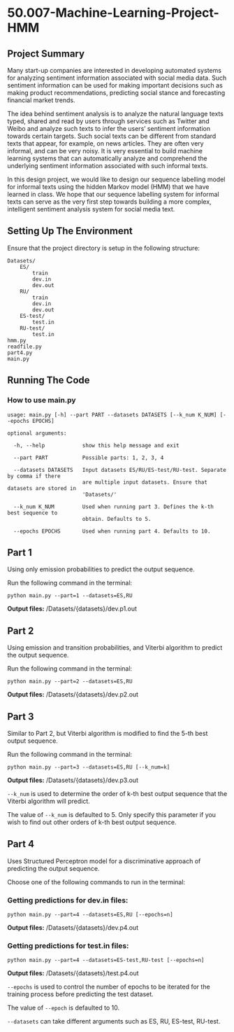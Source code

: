 # 50.007-Machine-Learning-Project-HMM

## Project Summary

Many start-up companies are interested in developing automated systems for analyzing sentiment information associated with social media data. Such sentiment information can be used for making important decisions such as making product recommendations, predicting social stance and forecasting financial market trends.

The idea behind sentiment analysis is to analyze the natural language texts typed, shared and read by users through services such as Twitter and Weibo and analyze such texts to infer the users’ sentiment information towards certain targets. Such social texts can be different from standard texts that appear, for example, on news articles. They are often very informal, and can be very noisy. It is very essential to build machine learning systems that can automatically analyze and comprehend the underlying sentiment information associated with such informal texts.

In this design project, we would like to design our sequence labelling model for informal texts using the hidden Markov model (HMM) that we have learned in class. We hope that our sequence labelling system for informal texts can serve as the very first step towards building a more complex, intelligent sentiment analysis system for social media text.

## Setting Up The Environment

Ensure that the project directory is setup in the following structure:

```
Datasets/
	ES/
		train
		dev.in
		dev.out
	RU/
		train
		dev.in
		dev.out
	ES-test/
		test.in
	RU-test/
		test.in
hmm.py
readfile.py
part4.py
main.py
```

## Running The Code

### How to use main.py

```
usage: main.py [-h] --part PART --datasets DATASETS [--k_num K_NUM] [--epochs EPOCHS]

optional arguments:

  -h, --help           	show this help message and exit
  
  --part PART          	Possible parts: 1, 2, 3, 4
  
  --datasets DATASETS  	Input datasets ES/RU/ES-test/RU-test. Separate by comma if there
  						are multiple input datasets. Ensure that datasets are stored in 
  						'Datasets/'
  						
  --k_num K_NUM        	Used when running part 3. Defines the k-th best sequence to
  						obtain. Defaults to 5.
  						
  --epochs EPOCHS      	Used when running part 4. Defaults to 10.
```



## Part 1

Using only emission probabilities to predict the output sequence.

Run the following command in the terminal:

```
python main.py --part=1 --datasets=ES,RU
```

**Output files:** /Datasets/{datasets}/dev.p1.out



## Part 2

Using emission and transition probabilities, and Viterbi algorithm to predict the output sequence.

Run the following command in the terminal:

```
python main.py --part=2 --datasets=ES,RU
```

**Output files:** /Datasets/{datasets}/dev.p2.out



## Part 3

Similar to Part 2, but Viterbi algorithm is modified to find the 5-th best output sequence.

Run the following command in the terminal:

```
python main.py --part=3 --datasets=ES,RU [--k_num=k]
```

**Output files:** /Datasets/{datasets}/dev.p3.out



`--k_num` is used to determine the order of k-th best output sequence that the Viterbi algorithm will predict. 

The value of `--k_num` is defaulted to 5. Only specify this parameter if you wish to find out other orders of k-th best output sequence.



## Part 4

Uses Structured Perceptron model for a discriminative approach of predicting the output sequence.

Choose one of the following commands to run in the terminal:

### Getting predictions for dev.in files:

```
python main.py --part=4 --datasets=ES,RU [--epochs=n]
```

**Output files:** /Datasets/{datasets}/dev.p4.out



### Getting predictions for test.in files:

```
python main.py --part=4 --datasets=ES-test,RU-test [--epochs=n]
```

**Output files:** /Datasets/{datasets}/test.p4.out



`--epochs` is used to control the number of epochs to be iterated for the training process before predicting the test dataset.

The value of `--epoch` is defaulted to 10.

`--datasets` can take different arguments such as ES, RU, ES-test, RU-test.

